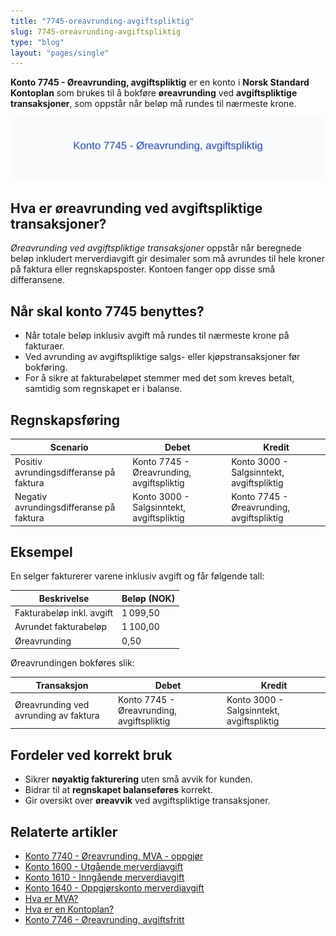 ```yaml
---
title: "7745-oreavrunding-avgiftspliktig"
slug: 7745-oreavrunding-avgiftspliktig
type: "blog"
layout: "pages/single"
---
```


**Konto 7745 - Øreavrunding, avgiftspliktig** er en konto i **Norsk Standard Kontoplan** som brukes til å bokføre **øreavrunding** ved **avgiftspliktige transaksjoner**, som oppstår når beløp må rundes til nærmeste krone.

![Illustrasjon av konto 7745 Øreavrunding, avgiftspliktig](7745-oreavrunding-avgiftspliktig-image.svg)

## Hva er øreavrunding ved avgiftspliktige transaksjoner?

*Øreavrunding ved avgiftspliktige transaksjoner* oppstår når beregnede beløp inkludert merverdiavgift gir desimaler som må avrundes til hele kroner på faktura eller regnskapsposter. Kontoen fanger opp disse små differansene.

## Når skal konto 7745 benyttes?

* Når totale beløp inklusiv avgift må rundes til nærmeste krone på fakturaer.
* Ved avrunding av avgiftspliktige salgs- eller kjøpstransaksjoner før bokføring.
* For å sikre at fakturabeløpet stemmer med det som kreves betalt, samtidig som regnskapet er i balanse.

## Regnskapsføring

| Scenario                                       | Debet                                   | Kredit                                   |
|-----------------------------------------------|-----------------------------------------|------------------------------------------|
| Positiv avrundingsdifferanse på faktura        | Konto 7745 - Øreavrunding, avgiftspliktig | Konto 3000 - Salgsinntekt, avgiftspliktig |
| Negativ avrundingsdifferanse på faktura        | Konto 3000 - Salgsinntekt, avgiftspliktig | Konto 7745 - Øreavrunding, avgiftspliktig |

## Eksempel

En selger fakturerer varene inklusiv avgift og får følgende tall:

| Beskrivelse                    | Beløp (NOK) |
|--------------------------------|-------------|
| Fakturabeløp inkl. avgift      | 1 099,50    |
| Avrundet fakturabeløp          | 1 100,00    |
| Øreavrunding                   | 0,50        |

Øreavrundingen bokføres slik:

| Transaksjon                                  | Debet                                   | Kredit                                   |
|----------------------------------------------|-----------------------------------------|------------------------------------------|
| Øreavrunding ved avrunding av faktura         | Konto 7745 - Øreavrunding, avgiftspliktig | Konto 3000 - Salgsinntekt, avgiftspliktig |

## Fordeler ved korrekt bruk

* Sikrer **nøyaktig fakturering** uten små avvik for kunden.
* Bidrar til at **regnskapet balanseføres** korrekt.
* Gir oversikt over **øreavvik** ved avgiftspliktige transaksjoner.

## Relaterte artikler

* [Konto 7740 - Øreavrunding, MVA - oppgjør](/blogs/kontoplan/7740-oreavrunding-mva-oppgjor "Konto 7740 - Øreavrunding, MVA - oppgjør")
* [Konto 1600 - Utgående merverdiavgift](/blogs/kontoplan/1600-utgaende-merverdiavgift "Konto 1600 - Utgående merverdiavgift")
* [Konto 1610 - Inngående merverdiavgift](/blogs/kontoplan/1610-inngaaende-merverdiavgift "Konto 1610 - Inngående merverdiavgift")
* [Konto 1640 - Oppgjørskonto merverdiavgift](/blogs/kontoplan/1640-oppgjorskonto-merverdiavgift "Konto 1640 - Oppgjørskonto merverdiavgift")
* [Hva er MVA?](/blogs/regnskap/hva-er-moms-mva "Hva er MVA? MVA-regnskapsføring og merverdiavgift")
 * [Hva er en Kontoplan?](/blogs/regnskap/hva-er-kontoplan "Hva er en Kontoplan? Komplett Guide til Kontoplaner i Norsk Regnskap")
* [Konto 7746 - Øreavrunding, avgiftsfritt](/blogs/kontoplan/7746-oreavrunding-avgiftsfritt "Konto 7746 - Øreavrunding, avgiftsfritt")
